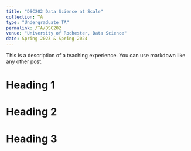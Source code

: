 ```yaml
---
title: "DSC202 Data Science at Scale"
collection: TA
type: "Undergraduate TA"
permalink: /TA/DSC202
venue: "University of Rochester, Data Science"
date: Spring 2023 & Spring 2024
---
```


This is a description of a teaching experience. You can use markdown like any other post.

Heading 1
======

Heading 2
======

Heading 3
======